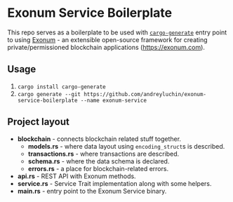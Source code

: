 # Exonum Service Boilerplate

This repo serves as a boilerplate to be used with [`cargo-generate`](https://github.com/ashleygwilliams/cargo-generate)
entry point to using [Exonum](https://github.com/exonum/exonum)
\- an extensible open-source framework for creating private/permissioned blockchain applications (https://exonum.com).

## Usage

1. `cargo install cargo-generate`
2. `cargo generate --git https://github.com/andreyluchin/exonum-service-boilerplate --name exonum-service`

## Project layout

* **blockchain** - connects blockchain related stuff together.
    - **models.rs** - where data layout using `encoding_struct`s is described.
    - **transactions.rs** - where transactions are described.
    - **schema.rs** - where the data schema is declared.
    - **errors.rs** - a place for blockchain-related errors.
* **api.rs** - REST API with Exonum methods.
* **service.rs** - Service Trait implementation along with some helpers.
* **main.rs** - entry point to the Exonum Service binary.
